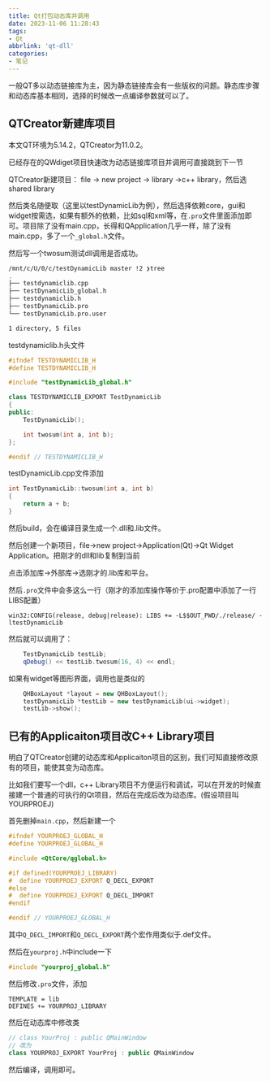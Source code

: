 ```yaml
---
title: Qt打包动态库并调用 
date: 2023-11-06 11:28:43
tags:
- Qt
abbrlink: 'qt-dll'
categories:
- 笔记
---
```

一般QT多以动态链接库为主，因为静态链接库会有一些版权的问题。静态库步骤和动态库基本相同，选择的时候改一点编译参数就可以了。
<!-- more -->

## QTCreator新建库项目

本文QT环境为5.14.2，QTCreator为11.0.2。

已经存在的QWdiget项目快速改为动态链接库项目并调用可直接跳到下一节

QTCreator新建项目：
file -> new project -> library ->c++ library，然后选shared library

然后类名随便取（这里以testDynamicLib为例），然后选择依赖core，gui和widget按需选，如果有额外的依赖，比如sql和xml等，在`.pro`文件里面添加即可。项目除了没有main.cpp，长得和QApplication几乎一样，除了没有main.cpp，多了一个`_global.h`文件。

然后写一个twosum测试dll调用是否成功。

```bash
/mnt/c/U/0/c/testDynamicLib master !2 ❯tree
.
├── testdynamiclib.cpp
├── testDynamicLib_global.h
├── testdynamiclib.h
├── testDynamicLib.pro
└── testDynamicLib.pro.user

1 directory, 5 files
```

testdynamiclib.h头文件

```cpp
#ifndef TESTDYNAMICLIB_H
#define TESTDYNAMICLIB_H

#include "testDynamicLib_global.h"

class TESTDYNAMICLIB_EXPORT TestDynamicLib
{
public:
    TestDynamicLib();

    int twosum(int a, int b);
};

#endif // TESTDYNAMICLIB_H
```

testDynamicLib.cpp文件添加

```cpp
int TestDynamicLib::twosum(int a, int b)
{
    return a + b;
}
```

然后build，会在编译目录生成一个.dll和.lib文件。

然后创建一个新项目，file->new project->Application(Qt)->Qt Widget Application。把刚才的dll和lib复制到当前

点击添加库->外部库->选刚才的.lib库和平台。

然后`.pro`文件中会多这么一行（刚才的添加库操作等价于.pro配置中添加了一行LIBS配置）

```config
win32:CONFIG(release, debug|release): LIBS += -L$$OUT_PWD/./release/ -ltestDynamicLib
```

然后就可以调用了：

```cpp
    TestDynamicLib testLib;
    qDebug() << testLib.twosum(16, 4) << endl;
```

如果有widget等图形界面，调用也是类似的

```cpp
    QHBoxLayout *layout = new QHBoxLayout();
    testDynamicLib *testLib = new testDynamicLib(ui->widget);
    testLib->show();
```

## 已有的Applicaiton项目改C++ Library项目

明白了QTCreator创建的动态库和Applicaiton项目的区别，我们可知直接修改原有的项目，能使其变为动态库。

比如我们要写一个dll，c++ Library项目不方便运行和调试，可以在开发的时候直接建一个普通的可执行的Qt项目，然后在完成后改为动态库。(假设项目叫YOURPROEJ)

首先删掉`main.cpp`，然后新建一个

```cpp
#ifndef YOURPROEJ_GLOBAL_H
#define YOURPROEJ_GLOBAL_H

#include <QtCore/qglobal.h>

#if defined(YOURPROEJ_LIBRARY)
#  define YOURPROEJ_EXPORT Q_DECL_EXPORT
#else
#  define YOURPROEJ_EXPORT Q_DECL_IMPORT
#endif

#endif // YOURPROEJ_GLOBAL_H
```

其中`Q_DECL_IMPORT`和`Q_DECL_EXPORT`两个宏作用类似于.def文件。

然后在`yourproj.h`中include一下

```cpp
#include "yourproj_global.h"
```

然后修改`.pro`文件，添加

```config
TEMPLATE = lib
DEFINES += YOURPROJ_LIBRARY
```

然后在动态库中修改类

```cpp
// class YourProj : public QMainWindow
// 改为
class YOURPROJ_EXPORT YourProj : public QMainWindow
```

然后编译，调用即可。

